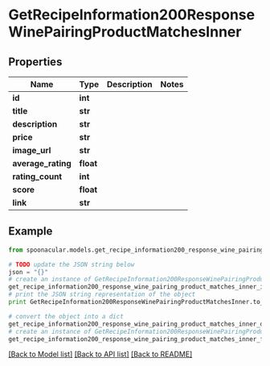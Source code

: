 # GetRecipeInformation200ResponseWinePairingProductMatchesInner


## Properties

Name | Type | Description | Notes
------------ | ------------- | ------------- | -------------
**id** | **int** |  | 
**title** | **str** |  | 
**description** | **str** |  | 
**price** | **str** |  | 
**image_url** | **str** |  | 
**average_rating** | **float** |  | 
**rating_count** | **int** |  | 
**score** | **float** |  | 
**link** | **str** |  | 

## Example

```python
from spoonacular.models.get_recipe_information200_response_wine_pairing_product_matches_inner import GetRecipeInformation200ResponseWinePairingProductMatchesInner

# TODO update the JSON string below
json = "{}"
# create an instance of GetRecipeInformation200ResponseWinePairingProductMatchesInner from a JSON string
get_recipe_information200_response_wine_pairing_product_matches_inner_instance = GetRecipeInformation200ResponseWinePairingProductMatchesInner.from_json(json)
# print the JSON string representation of the object
print GetRecipeInformation200ResponseWinePairingProductMatchesInner.to_json()

# convert the object into a dict
get_recipe_information200_response_wine_pairing_product_matches_inner_dict = get_recipe_information200_response_wine_pairing_product_matches_inner_instance.to_dict()
# create an instance of GetRecipeInformation200ResponseWinePairingProductMatchesInner from a dict
get_recipe_information200_response_wine_pairing_product_matches_inner_form_dict = get_recipe_information200_response_wine_pairing_product_matches_inner.from_dict(get_recipe_information200_response_wine_pairing_product_matches_inner_dict)
```
[[Back to Model list]](../README.md#documentation-for-models) [[Back to API list]](../README.md#documentation-for-api-endpoints) [[Back to README]](../README.md)


